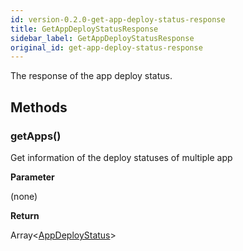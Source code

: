 ```yaml
---
id: version-0.2.0-get-app-deploy-status-response
title: GetAppDeployStatusResponse
sidebar_label: GetAppDeployStatusResponse
original_id: get-app-deploy-status-response
---
```


The response of the app deploy status.

## Methods

### getApps()

Get information of the deploy statuses of multiple app

**Parameter**

(none)

**Return**

Array<[AppDeployStatus](./app-deploy-status)\>